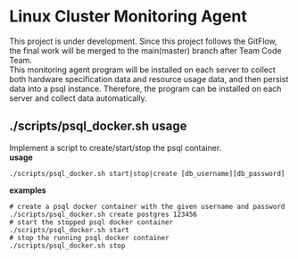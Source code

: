 # Linux Cluster Monitoring Agent
This project is under development. Since this project follows the GitFlow, the final work will be merged to the main(master) branch after Team Code Team.<br>
This monitoring agent program will be installed on each server to collect both hardware specification data and resource usage data, and then persist data into a psql instance. Therefore, the program can be installed on each server and collect data automatically.
## ./scripts/psql_docker.sh usage
Implement a script to create/start/stop the psql container.<br>
**usage**
```
./scripts/psql_docker.sh start|stop|create [db_username][db_password]
```
**examples**
```
# create a psql docker container with the given username and password
./scripts/psql_docker.sh create postgres 123456
# start the stopped psql docker container
./scripts/psql_docker.sh start
# stop the running psql docker container
./scripts/psql_docker.sh stop
```


